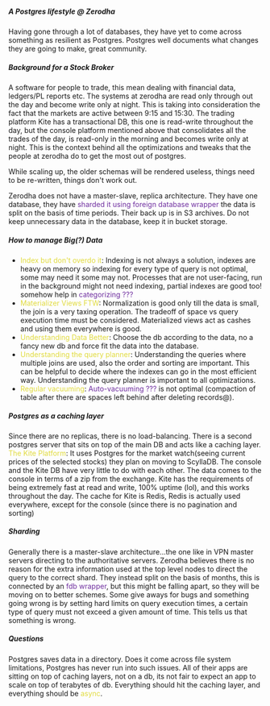 ##### A Postgres lifestyle @ Zerodha
Having gone through a lot of databases, they have yet to come across something as resilient as Postgres.
Postgres well documents what changes they are going to make, great community.

##### Background for a Stock Broker
A software for people to trade, this mean dealing with financial data, ledgers/PL reports etc.
The systems at zerodha are read only through out the day and become write only at night. This is taking into consideration the fact that the markets are active between 9:15 and 15:30.
The trading platform Kite has a transactional DB, this one is read-write throughout the day, but the console platform mentioned above that consolidates all the trades of the day, is read-only in the morning and becomes write only at night. This is the context behind all the optimizations and tweaks that the people at zerodha do to get the most out of postgres.

While scaling up, the older schemas will be rendered useless, things need to be re-written, things don't work out.

Zerodha does not have a master-slave, replica architecture. They have one database, they have <span style="color:#7030a0">sharded it using foreign database wrapper</span> the data is split on the basis of time periods. Their back up is in S3 archives.
Do not keep unnecessary data in the database, keep it in bucket storage.

##### How to manage Big(?) Data
- <span style="color:#e1db3d">Index but don't overdo it</span>: Indexing is not always a solution, indexes are heavy on memory so indexing for every type of query is not optimal, some may need it some may not. Processes that are not user-facing, run in the background might not need indexing, partial indexes are good too! somehow help in <span style="color:#7030a0">categorizing ??? </span>
- <span style="color:#e1db3d">Materializer Views FTW</span>: Normalization is good only till the data is small, the join is a very taxing operation. The tradeoff of space vs query execution time must be considered. Materialized views act as cashes and using them everywhere is good.
- <span style="color:#e1db3d">Understanding Data Better</span>: Choose the db according to the data, no a fancy new db and force fit the data into the database.
- <span style="color:#e1db3d">Understanding the query planner</span>: Understanding the queries where multiple joins are used, also the order and sorting are important. This can be helpful to decide where the indexes can go in the most efficient way. Understanding the query planner is important to all optimizations.
- <span style="color:#e1db3d">Regular vacuuming</span>: <span style="color:#7030a0">Auto-vacuuming ???</span> is not optimal (compaction of table after there are spaces left behind after deleting records@).
##### Postgres as a caching layer
Since there are no replicas, there is no load-balancing. There is a second postgres server that sits on top of the main DB and acts like a caching layer.
<span style="color:#e1db3d">The Kite Platform</span>: It uses Postgres for the market watch(seeing current prices of the selected stocks) they plan on moving to ScyllaDB. The console and the Kite DB have very little to do with each other. The data comes to the console in terms of a zip from the exchange. Kite has the requirements of being extremely fast at read and write, 100% uptime (lol), and this works throughout the day. The cache for Kite is Redis, Redis is actually used everywhere, except for the console (since there is no pagination and sorting)

##### Sharding
Generally there is a master-slave architecture...the one like in VPN master servers directing to the authoritative servers. Zerodha believes there is no reason for the extra information used at the top level nodes to direct the query to the correct shard. They instead split on the basis of months, this is connected by an <span style="color:#7030a0">fdb wrapper</span>, but this might be falling apart, so they will be moving on to better schemes.
Some give aways for bugs and something going wrong is by setting hard limits on query execution times, a certain type of query must not exceed a given amount of time. This tells us that something is wrong.

##### Questions
Postgres saves data in a directory. Does it come across file system limitations, Postgres has never run into such issues.
All of their apps are sitting on top of caching layers, not on a db, its not fair to expect an app to scale on top of terabytes of db.
Everything should hit the caching layer, and everything should be <span style="color:#e1db3d">async</span>.